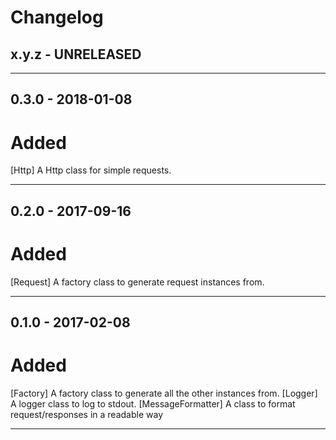 Changelog
=========

## x.y.z - UNRELEASED

--------

## 0.3.0 - 2018-01-08

# Added

[Http] A Http class for simple requests.

--------
## 0.2.0 - 2017-09-16

# Added

[Request] A factory class to generate request instances from.

--------

## 0.1.0 - 2017-02-08

# Added

[Factory] A factory class to generate all the other instances from.
[Logger] A logger class to log to stdout.
[MessageFormatter] A class to format request/responses in a readable way

--------
